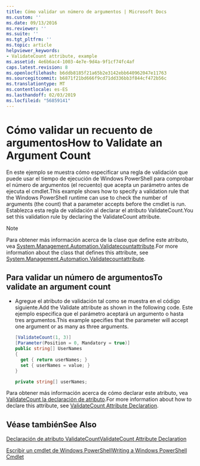 ```yaml
---
title: Cómo validar un número de argumentos | Microsoft Docs
ms.custom: ''
ms.date: 09/13/2016
ms.reviewer: ''
ms.suite: ''
ms.tgt_pltfrm: ''
ms.topic: article
helpviewer_keywords:
- ValidateCount attribute, example
ms.assetid: 4e6b6ac4-1003-4e7e-9d4a-9f1cf74fc4af
caps.latest.revision: 8
ms.openlocfilehash: b6ddb8185f21a65b2e3142ebb640962047e11763
ms.sourcegitcommit: b6871f21bd666f9cd71dd336bb3f844cf472b56c
ms.translationtype: MT
ms.contentlocale: es-ES
ms.lasthandoff: 02/03/2019
ms.locfileid: "56859141"
---
```

# <a name="how-to-validate-an-argument-count"></a><span data-ttu-id="85085-102">Cómo validar un recuento de argumentos</span><span class="sxs-lookup"><span data-stu-id="85085-102">How to Validate an Argument Count</span></span>

<span data-ttu-id="85085-103">En este ejemplo se muestra cómo especificar una regla de validación que puede usar el tiempo de ejecución de Windows PowerShell para comprobar el número de argumentos (el recuento) que acepta un parámetro antes de ejecuta el cmdlet.</span><span class="sxs-lookup"><span data-stu-id="85085-103">This example shows how to specify a validation rule that the Windows PowerShell runtime can use to check the number of arguments (the count) that a parameter accepts before the cmdlet is run.</span></span> <span data-ttu-id="85085-104">Establezca esta regla de validación al declarar el atributo ValidateCount.</span><span class="sxs-lookup"><span data-stu-id="85085-104">You set this validation rule by declaring the ValidateCount attribute.</span></span>

> [!NOTE]
> <span data-ttu-id="85085-105">Para obtener más información acerca de la clase que define este atributo, vea [System.Management.Automation.Validatecountattribute](/dotnet/api/System.Management.Automation.ValidateCountAttribute).</span><span class="sxs-lookup"><span data-stu-id="85085-105">For more information about the class that defines this attribute, see [System.Management.Automation.Validatecountattribute](/dotnet/api/System.Management.Automation.ValidateCountAttribute).</span></span>

## <a name="to-validate-an-argument-count"></a><span data-ttu-id="85085-106">Para validar un número de argumentos</span><span class="sxs-lookup"><span data-stu-id="85085-106">To validate an argument count</span></span>

- <span data-ttu-id="85085-107">Agregue el atributo de validación tal como se muestra en el código siguiente.</span><span class="sxs-lookup"><span data-stu-id="85085-107">Add the Validate attribute as shown in the following code.</span></span> <span data-ttu-id="85085-108">Este ejemplo especifica que el parámetro aceptará un argumento o hasta tres argumentos.</span><span class="sxs-lookup"><span data-stu-id="85085-108">This example specifies that the parameter will accept one argument or as many as three arguments.</span></span>

    ```csharp
    [ValidateCount(1, 3)]
    [Parameter(Position = 0, Mandatory = true)]
    public string[] UserNames
    {
      get { return userNames; }
      set { userNames = value; }
    }

    private string[] userNames;
    ```

<span data-ttu-id="85085-109">Para obtener más información acerca de cómo declarar este atributo, vea [ValidateCount la declaración de atributo](./validatecount-attribute-declaration.md).</span><span class="sxs-lookup"><span data-stu-id="85085-109">For more information about how to declare this attribute, see [ValidateCount Attribute Declaration](./validatecount-attribute-declaration.md).</span></span>

## <a name="see-also"></a><span data-ttu-id="85085-110">Véase también</span><span class="sxs-lookup"><span data-stu-id="85085-110">See Also</span></span>

[<span data-ttu-id="85085-111">Declaración de atributo ValidateCount</span><span class="sxs-lookup"><span data-stu-id="85085-111">ValidateCount Attribute Declaration</span></span>](./validatecount-attribute-declaration.md)

[<span data-ttu-id="85085-112">Escribir un cmdlet de Windows PowerShell</span><span class="sxs-lookup"><span data-stu-id="85085-112">Writing a Windows PowerShell Cmdlet</span></span>](./writing-a-windows-powershell-cmdlet.md)
